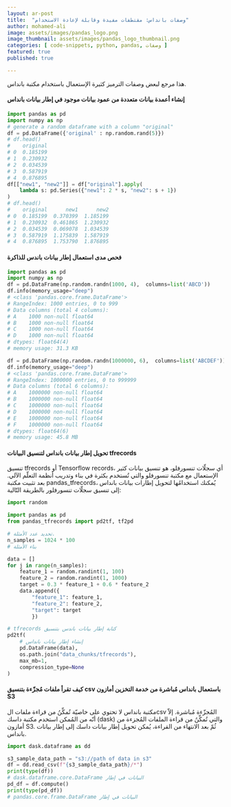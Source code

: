 ```yaml
---
layout: ar-post
title:  "وصفات بانداس: مقتطفات مفيدة وقابلة لإعادة الاستخدام"
author: mohamed-ali
image: assets/images/pandas_logo.png
image_thumbnail: assets/images/pandas_logo_thumbnail.png
categories: [ code-snippets, python, pandas, وصفات ]
featured: true
published: true

---
```


هذا مرجع لبعض وصفات الترميز كثيرة الإستعمال باستخدام مكتبة بانداس.

#### إنشاء أعمدة بيانات متعددة من عمود بيانات موجود في إطار بيانات بانداس



```python
import pandas as pd
import numpy as np
# generate a random dataframe with a column "original"
df = pd.DataFrame({'original' : np.random.rand(5)})
# df.head()
#    original
# 0  0.185199
# 1  0.230932
# 2  0.034539
# 3  0.587919
# 4  0.876895
df[["new1", "new2"]] = df["original"].apply(
    lambda s: pd.Series({"new1": 2 * s, "new2": s + 1})
)
# df.head()
#    original      new1      new2
# 0  0.185199  0.370399  1.185199
# 1  0.230932  0.461865  1.230932
# 2  0.034539  0.069078  1.034539
# 3  0.587919  1.175839  1.587919
# 4  0.876895  1.753790  1.876895
```




#### فحص مدى استعمال إطار بيانات باندس للذاكرة




```python
import pandas as pd
import numpy as np
df = pd.DataFrame(np.random.randn(1000, 4),  columns=list('ABCD'))
df.info(memory_usage="deep")
# <class 'pandas.core.frame.DataFrame'>
# RangeIndex: 1000 entries, 0 to 999
# Data columns (total 4 columns):
# A    1000 non-null float64
# B    1000 non-null float64
# C    1000 non-null float64
# D    1000 non-null float64
# dtypes: float64(4)
# memory usage: 31.3 KB

df = pd.DataFrame(np.random.randn(1000000, 6),  columns=list('ABCDEF'))
df.info(memory_usage="deep")
# <class 'pandas.core.frame.DataFrame'>
# RangeIndex: 1000000 entries, 0 to 999999
# Data columns (total 6 columns):
# A    1000000 non-null float64
# B    1000000 non-null float64
# C    1000000 non-null float64
# D    1000000 non-null float64
# E    1000000 non-null float64
# F    1000000 non-null float64
# dtypes: float64(6)
# memory usage: 45.8 MB
```


#### تحويل إطار بيانات بانداس لتنسيق البيانات tfrecords

تنسيق tfrecords أو Tensorflow records، أي سجلّات تنسورفلو، هو تنسيق بيانات كثير الإستعمال مع مكتبة تنسورفلو والتي تُستخدم بكثرة في بناء وتدريب أنظمة التعلّم الآلي. بعد تثبيت مكتبة pandas_tfrecords، يُمكنك استخدامُها لتحويل إطارات بيانات بانداس إلى تنسيق سجلّات تنسورفلور بالطريقة التّالية:   

```python
import random

import pandas as pd
from pandas_tfrecords import pd2tf, tf2pd

# تحديد عدد الأمثلة.
n_samples = 1024 * 100
# بناء الأمثلة

data = []
for j in range(n_samples):
    feature_1 = random.randint(1, 100)
    feature_2 = random.randint(1, 1000)
    target = 0.3 * feature_1 + 0.6 * feature_2
    data.append({
        "feature_1": feature_1,
        "feature_2": feature_2,
        "target": target
        })

# tfrecords كتابة إطار بيانات باندس بتنسيق 
pd2tf(
    # إنشاء إطار بيانات بانداس
    pd.DataFrame(data),
    os.path.join("data_chunks/tfrecords"),
    max_mb=1,
    compression_type=None
)
```

#### كيف تقرأ ملفات مُجزّءة بتنسيق csv باستعمال بانداس مُباشرة من خدمة التخزين أمازون S3

مكتبة بانداس لا تحتوي على خاصيّة تُمكِّنُ من قراءة ملفات الcsv المُجزّءة مُباشرة. إلاّ أنّه من المُمكن استخدم مكتبة داسك (dask) والتي تُمكِّنُ من قراءة الملفات المُجزءة من أمازون S3. ثُمّ بعد الانتهاء من القراءة، يُمكن تحويل إطار بيانات داسك إلى إطار بيانات بانداس. 

```python
import dask.dataframe as dd

s3_sample_data_path = "s3://path of data in s3"
df = dd.read_csv(f"{s3_sample_data_path}/*")
print(type(df))
# dask.dataframe.core.DataFrame البيانات في إطار
pd_df = df.compute()
print(type(pd_df))
# pandas.core.frame.DataFrame البيانات في إطار

```
